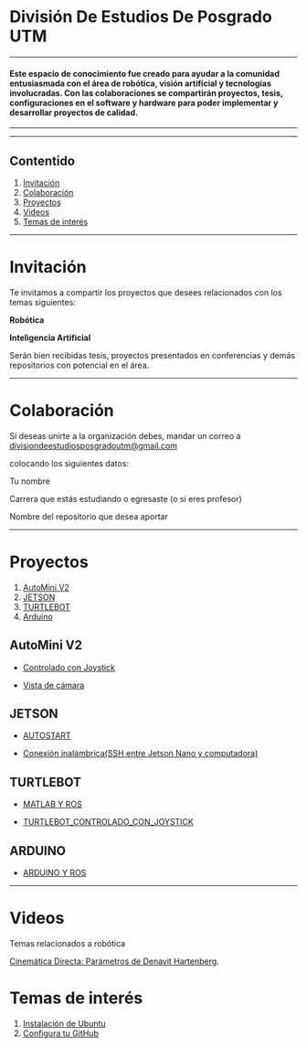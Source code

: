 #    División De Estudios De Posgrado UTM
---

#### Este espacio de conocimiento fue creado para ayudar a la comunidad entusiasmada con el área de robótica, visión artificial y tecnologías involucradas. Con las colaboraciones se compartirán proyectos, tesis, configuraciones en el software y hardware para poder implementar y desarrollar proyectos de calidad.

---
---

## Contentido

1. [Invitación](#Invitación)
2. [Colaboración](#Colaboración)
3. [Proyectos](#Proyectos)
4. [Videos](#Videos)
5. [Temas de interés](#Temas-de-interés)

      

---


    
# Invitación
 
Te invitamos a compartir los proyectos que desees relacionados con los temas siguientes:

**Robótica**

**Inteligencia Artificial**





Serán bien recibidas tesis, proyectos presentados en conferencias y demás repositorios con potencial en el área.

---

# Colaboración

Si deseas unirte a la organización debes, mandar un correo a divisiondeestudiosposgradoutm@gmail.com

colocando los siguientes datos:

Tu nombre

Carrera que estás estudiando o egresaste (o si eres profesor)

Nombre del repositorio que desea aportar

--------------------

# Proyectos

1. [AutoMini V2](#AutoMini-V2)
2. [JETSON](#JETSON)
3. [TURTLEBOT](#TURTLEBOT)
4. [Arduino](#ARDUINO)


## AutoMini V2

- [Controlado con Joystick](https://github.com/FilibertoMartinez/AutoMini_Joystick_)

- [Vista de cámara ](https://github.com/FilibertoMartinez/AutoMini_Vista)


## JETSON 

- [AUTOSTART](https://github.com/itzchav/AUTOSTART)
  
- [Conexión inalámbrica(SSH entre Jetson Nano y computadora)](https://github.com/itzchav/SSH)


## TURTLEBOT 

- [MATLAB Y ROS](https://github.com/itzchav/MATLAB_Y_ROS)
  
- [TURTLEBOT_CONTROLADO_CON_JOYSTICK](https://github.com/itzchav/TURTLEBOT_CONTROLADO_CON_JOYSTICK)

## ARDUINO

- [ARDUINO Y ROS]( -- )

------------

# Videos

Temas relacionados a robótica

[Cinemática Directa: Parámetros de Denavit Hartenberg](https://www.youtube.com/watch?v=V_IIeLJzR44).


# Temas de interés
1. [Instalación de Ubuntu](#V2)
2. [Configura tu GitHub](#JN)
